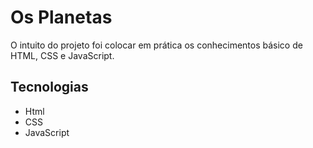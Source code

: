 # Os Planetas

O intuito do projeto foi colocar em prática os conhecimentos básico de HTML, CSS e JavaScript.
## Tecnologias
- Html
- CSS
- JavaScript
